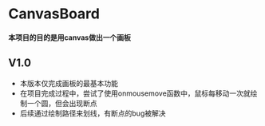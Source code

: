 # CanvasBoard

#### 本项目的目的是用canvas做出一个画板

## V1.0

- 本版本仅完成画板的最基本功能
- 在项目完成过程中，尝试了使用onmousemove函数中，鼠标每移动一次就绘制一个圆，但会出现断点
- 后续通过绘制路径来划线，有断点的bug被解决